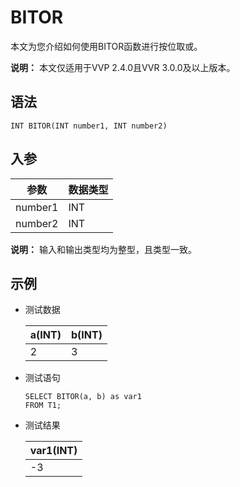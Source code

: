 # BITOR

本文为您介绍如何使用BITOR函数进行按位取或。

**说明：** 本文仅适用于VVP 2.4.0且VVR 3.0.0及以上版本。

## 语法

```
INT BITOR(INT number1, INT number2)
```

## 入参

|参数|数据类型|
|--|----|
|number1|INT|
|number2|INT|

**说明：** 输入和输出类型均为整型，且类型一致。

## 示例

-   测试数据

    |a\(INT\)|b\(INT\)|
    |--------|--------|
    |2|3|

-   测试语句

    ```
    SELECT BITOR(a, b) as var1
    FROM T1;                
    ```

-   测试结果

    |var1\(INT\)|
    |-----------|
    |-3|


